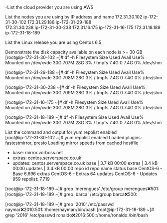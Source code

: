 -List the cloud provider you are using 
AWS

List the nodes you are using by IP address and name
172.31.30.102  ip-172-31-30-102
172.31.29.188  ip-172-31-29-188  
172.31.30.238  ip-172-31-30-238
172.31.16.175  ip-172-31-16-175
172.31.18.189  ip-172-31-18-189

List the Linux release you are using 
Centos 6.5


Demonstrate the disk capacity available on each node is >= 30 GB
[root@ip-172-31-30-102 ~]# df -h
Filesystem      Size  Used Avail Use% Mounted on
/dev/xvde        30G  707M   28G   3% /
tmpfs           7.4G     0  7.4G   0% /dev/shm


[root@ip-172-31-29-188 ~]# df -h
Filesystem      Size  Used Avail Use% Mounted on
/dev/xvde        30G  708M   28G   3% /
tmpfs           7.4G     0  7.4G   0% /dev/shm


[root@ip-172-31-30-238 ~]# df -h
Filesystem      Size  Used Avail Use% Mounted on
/dev/xvde        30G  709M   28G   3% /
tmpfs           7.4G     0  7.4G   0% /dev/shm


[root@ip-172-31-16-175 ~]# df -h
Filesystem      Size  Used Avail Use% Mounted on
/dev/xvde        30G  708M   28G   3% /
tmpfs           7.4G     0  7.4G   0% /dev/shm


[root@ip-172-31-18-189 ~]# df -h
Filesystem      Size  Used Avail Use% Mounted on
/dev/xvde        30G  707M   28G   3% /
tmpfs           7.4G     0  7.4G   0% /dev/shm



List the command and output for  yum repolist enabled  
[root@ip-172-31-30-102 ~]# yum repolist enabled
Loaded plugins: fastestmirror, presto
Loading mirror speeds from cached hostfile
 * base: mirror.vorboss.net
 * extras: centos.serverspace.co.uk
 * updates: centos.serverspace.co.uk
base                                                                        | 3.7 kB     00:00
extras                                                                      | 3.4 kB     00:00
updates                                                                     | 3.4 kB     00:00
repo id                                  repo name                                           status
base                                     CentOS-6 - Base                                     6,696
extras                                   CentOS-6 - Extras                                      64
updates                                  CentOS-6 - Updates                                    959
repolist: 7,719







[root@ip-172-31-18-189 ~]# grep 'merengues' /etc/group
merengues:x:501:
[root@ip-172-31-18-189 ~]# grep 'barca' /etc/group
barca:x:500:


[root@ip-172-31-18-189 ~]# grep '2010' /etc/passwd
naymar:x:2010:501::/home/naymar:/bin/bash
[root@ip-172-31-18-189 ~]# grep '2016' /etc/passwd
ronaldo:x:2016:500::/home/ronaldo:/bin/bash